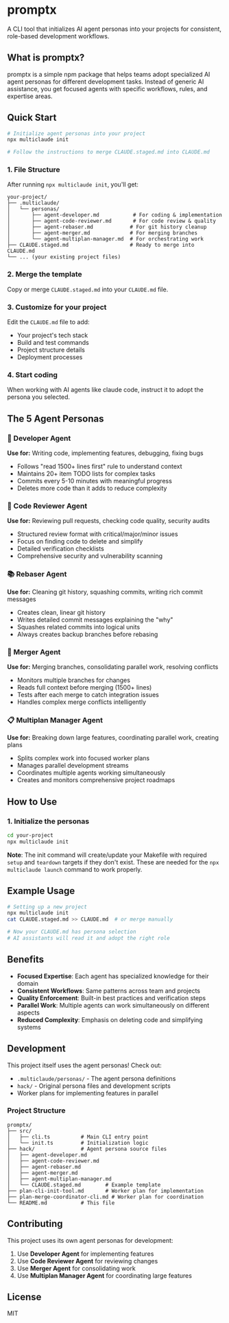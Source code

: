 # promptx

A CLI tool that initializes AI agent personas into your projects for consistent, role-based development workflows.

## What is promptx?

promptx is a simple npm package that helps teams adopt specialized AI agent personas for different development tasks. Instead of generic AI assistance, you get focused agents with specific workflows, rules, and expertise areas.

## Quick Start

```bash
# Initialize agent personas into your project
npx multiclaude init

# Follow the instructions to merge CLAUDE.staged.md into CLAUDE.md
```

### 1. File Structure

After running `npx multiclaude init`, you'll get:

```
your-project/
├── .multiclaude/
│   └── personas/
│       ├── agent-developer.md           # For coding & implementation
│       ├── agent-code-reviewer.md       # For code review & quality
│       ├── agent-rebaser.md            # For git history cleanup
│       ├── agent-merger.md             # For merging branches
│       └── agent-multiplan-manager.md  # For orchestrating work
├── CLAUDE.staged.md                    # Ready to merge into CLAUDE.md
└── ... (your existing project files)
```

### 2. Merge the template
Copy or merge `CLAUDE.staged.md` into your `CLAUDE.md` file.

### 3. Customize for your project
Edit the `CLAUDE.md` file to add:
- Your project's tech stack
- Build and test commands
- Project structure details
- Deployment processes

### 4. Start coding
When working with AI agents like claude code, instruct it to adopt the persona you selected.

## The 5 Agent Personas

### 🔨 Developer Agent
**Use for:** Writing code, implementing features, debugging, fixing bugs
- Follows "read 1500+ lines first" rule to understand context
- Maintains 20+ item TODO lists for complex tasks
- Commits every 5-10 minutes with meaningful progress
- Deletes more code than it adds to reduce complexity

### 👀 Code Reviewer Agent  
**Use for:** Reviewing pull requests, checking code quality, security audits
- Structured review format with critical/major/minor issues
- Focus on finding code to delete and simplify
- Detailed verification checklists
- Comprehensive security and vulnerability scanning

### 📚 Rebaser Agent
**Use for:** Cleaning git history, squashing commits, writing rich commit messages
- Creates clean, linear git history
- Writes detailed commit messages explaining the "why"
- Squashes related commits into logical units
- Always creates backup branches before rebasing

### 🔄 Merger Agent
**Use for:** Merging branches, consolidating parallel work, resolving conflicts
- Monitors multiple branches for changes
- Reads full context before merging (1500+ lines)
- Tests after each merge to catch integration issues
- Handles complex merge conflicts intelligently

### 📋 Multiplan Manager Agent
**Use for:** Breaking down large features, coordinating parallel work, creating plans
- Splits complex work into focused worker plans
- Manages parallel development streams
- Coordinates multiple agents working simultaneously
- Creates and monitors comprehensive project roadmaps


## How to Use

### 1. Initialize the personas
```bash
cd your-project
npx multiclaude init
```

**Note**: The init command will create/update your Makefile with required `setup` and `teardown` targets if they don't exist. These are needed for the `npx multiclaude launch` command to work properly.


## Example Usage

```bash
# Setting up a new project
npx multiclaude init
cat CLAUDE.staged.md >> CLAUDE.md  # or merge manually

# Now your CLAUDE.md has persona selection
# AI assistants will read it and adopt the right role
```

## Benefits

- **Focused Expertise**: Each agent has specialized knowledge for their domain
- **Consistent Workflows**: Same patterns across team and projects
- **Quality Enforcement**: Built-in best practices and verification steps
- **Parallel Work**: Multiple agents can work simultaneously on different aspects
- **Reduced Complexity**: Emphasis on deleting code and simplifying systems

## Development

This project itself uses the agent personas! Check out:
- `.multiclaude/personas/` - The agent persona definitions
- `hack/` - Original persona files and development scripts
- Worker plans for implementing features in parallel

### Project Structure

```
promptx/
├── src/
│   ├── cli.ts          # Main CLI entry point
│   └── init.ts         # Initialization logic
├── hack/               # Agent persona source files
│   ├── agent-developer.md
│   ├── agent-code-reviewer.md
│   ├── agent-rebaser.md
│   ├── agent-merger.md
│   ├── agent-multiplan-manager.md
│   └── CLAUDE.staged.md        # Example template
├── plan-cli-init-tool.md       # Worker plan for implementation
├── plan-merge-coordinator-cli.md # Worker plan for coordination
└── README.md           # This file
```

## Contributing

This project uses its own agent personas for development:

1. Use **Developer Agent** for implementing features
2. Use **Code Reviewer Agent** for reviewing changes  
3. Use **Merger Agent** for consolidating work
4. Use **Multiplan Manager Agent** for coordinating large features

## License

MIT
